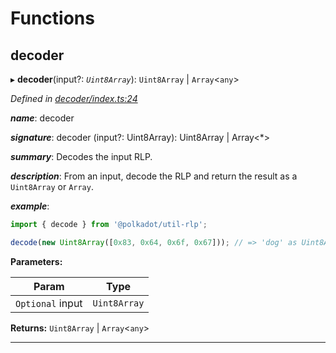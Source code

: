 

# Functions

<a id="decoder"></a>

##  decoder

▸ **decoder**(input?: *`Uint8Array`*):  `Uint8Array` &#124; `Array`<`any`>

*Defined in [decoder/index.ts:24](https://github.com/polkadot-js/common/blob/40f3ceb/packages/util-rlp/src/decoder/index.ts#L24)*

*__name__*: decoder

*__signature__*: decoder (input?: Uint8Array): Uint8Array | Array<*>

*__summary__*: Decodes the input RLP.

*__description__*: From an input, decode the RLP and return the result as a `Uint8Array` or `Array`.

*__example__*:   
```javascript
import { decode } from '@polkadot/util-rlp';

decode(new Uint8Array([0x83, 0x64, 0x6f, 0x67])); // => 'dog' as Uint8Array
```

**Parameters:**

| Param | Type |
| ------ | ------ |
| `Optional` input | `Uint8Array` |

**Returns:**  `Uint8Array` &#124; `Array`<`any`>

___


